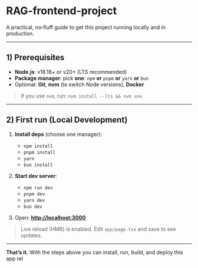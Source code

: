 # RAG-frontend-project

A practical, no‑fluff guide to get this project running locally and in production.

---

## 1) Prerequisites

* **Node.js**: v18.18+ or v20+ (LTS recommended)
* **Package manager**: pick **one**: `npm` **or** `pnpm` **or** `yarn` **or** `bun`
* Optional: **Git**, **nvm** (to switch Node versions), **Docker**

> If you use `nvm`, run: `nvm install --lts && nvm use`.

---

## 2) First run (Local Development)

1. **Install deps** (choose one manager):

   * `npm install`
   * `pnpm install`
   * `yarn`
   * `bun install`
2. **Start dev server**:

   * `npm run dev`
   * `pnpm dev`
   * `yarn dev`
   * `bun dev`
3. Open: **[http://localhost:3000](http://localhost:3000)**

> Live reload (HMR) is enabled. Edit `app/page.tsx` and save to see updates.

---

**That’s it.** With the steps above you can install, run, build, and deploy this app rel

